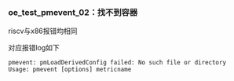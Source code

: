 ### oe_test_pmevent_02：找不到容器

riscv与x86报错均相同

对应报错log如下

```
pmevent: pmLoadDerivedConfig failed: No such file or directory
Usage: pmevent [options] metricname
```

